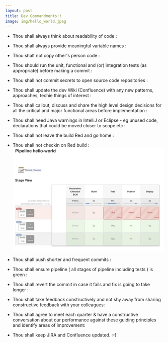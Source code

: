 ```yaml
---
layout: post
title: Dev Commandments!! 
image: img/hello_world.jpeg
---
```

  
*  Thou shall always think about readability of code :

*  Thou shall always provide meaningful variable names :

*  Thou shalt not copy other's person code : 

*  Thou should run the unit, functional and (or) integration tests (as appropriate) before making a commit :   

*  Thou shall not commit secrets to open source code repositories : 
  
*  Thou shall update the dev Wiki (Confluence) with any new patterns, approaches, techie things of interest :  
  
*  Thou shall callout, discuss and share the high level design decisions for all the critical and major functional areas before implementation : 
   
*  Thou shall heed Java warnings in IntelliJ or Eclipse  - eg unused code, declarations that could be moved closer to scope etc : 
  
*  Thou shall not leave the build Red and go home : 
  
*  Thou shall not checkin on Red build : 
![redbuild](../img/dev_commands/red_build.png)

  
*  Thou shall push shorter and frequent commits :  
  
*  Thou shall ensure pipeline ( all stages of pipeline including tests ) is green :  
  
*  Thou shall revert the commit in case it fails and fix is going to take longer :  
  
*  Thou shall take feedback constructively and not shy away from sharing constructive feedback with your colleagues:
  
*  Thou shall agree to meet each quarter & have a constructive conversation about our performance against these guiding principles and identify areas of improvement:
  
*  Thou shall keep JIRA and Confluence updated. :-)


